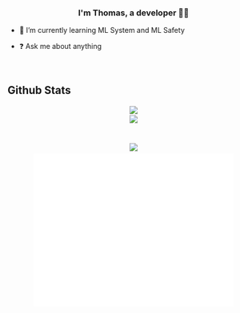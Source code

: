 ### <div align="center">I'm Thomas, a developer 👨‍💻 </div>  
  

- 🌱 I’m currently learning ML System and ML Safety  
  

- ❓ Ask me about anything

<br/> 

## Github Stats  
<div align="center"><img src="https://github-readme-stats.vercel.app/api?username=thliang01&show_icons=true&count_private=true&hide_border=true" align="center" /></div>  

<div align="center"><img src="https://github-readme-stats.vercel.app/api/top-langs/?username=thliang01&hide_border=true&layout=compact" align="center" /></div>  

<br/>  

<h3 align="center">
<!--   Hello, I'm @thliang01 -->



  <img src="https://media.giphy.com/media/hvRJCLFzcasrR4ia7z/giphy.gif" width="28">
<br/>


<img align="center" src="/github-metrics.svg" alt="Metrics" width="400">

<!-- ## 🔥 Streak stats

<!-- GitHub Readme Streak Stats - https://github.com/DenverCoder1/github-readme-streak-stats -->
<!-- <p align="center">
  <a href="https://github.com/DenverCoder1/github-readme-streak-stats">
    <img title="🔥 Get streak stats for your profile at git.io/streak-stats" alt="Thomas's streak" src="https://github-readme-streak-stats.herokuapp.com/?user=thliang01&theme=react&hide_border=true"/>
  </a>
</p> -->

<!-- ## 📊 Github stats -->

  <!-- <p align="center">
    <a href="https://github.com/thliang01">
      <img height="192px" src="https://github-readme-stats.vercel.app/api?username=thliang01&count_private=true&show_icons=true&include_all_commits=true&custom_title=GitHub+Stats&theme=react">
    </a>
  </p> -->

  <!-- <p align="center">
    <!-- <a href="https://github.com/thliang01">
      <img height="192px" src="https://github-readme-stats.vercel.app/api/top-langs/?username=thliang01&count_private=true&layout=compact&theme=react">
    </a> -->
  <!-- </p>
    <b>Note:</b> Top languages is only a metric of the languages my public code consists of and doesn't reflect experience or skill level.
</a> -->
